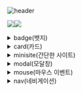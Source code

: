 ![header](https://capsule-render.vercel.app/api?type=rect&height=200&text=The%20precious%20things%20that%20I%20leave%20behind&fontSize=35&color=0:E3E3E3,100:5D6874&fontColor=000)

<img src="https://img.shields.io/badge/HTML5-black?style=for-the-badge&logo=HTML5&logoColor=E34F26"><img src="https://img.shields.io/badge/CSS3-black?style=for-the-badge&logo=CSS3&logoColor=1572B6">

<details>
<summary>
  badge(뱃지)
</summary>
  button을 활용한 여러 디자인
</details>

<details>
<summary>
  card(카드)
</summary>
  위에 이미지, 아래에는 설명이 들어간 카드 모양의 박스
</details>

<details>
<summary>
  minisite(간단한 사이트)
</summary>
  쉽게 만들기 좋은 사이트(예 : 로그인 페이지)
</details>

<details>
<summary>
  modal(모달창)
</summary>
  버튼을 클릭하면 나오는 광고창, 설명창
  <details>
  <summary>
    focusModal
  </summary>
    css 포커스 기능으로 최대한 간단하게 만든 모달창(실패)
  </details>
</details>

<details>
<summary>
  mouse(마우스 이벤트)
</summary>
  css의 4가지 유용한 마우스 이벤트 정리
</details>

<details>
<summary>
  nav(네비게이션)
</summary>
  여러 네비게이션 디자인과 기능 모음
  <details>
<summary>
  파일 설명
</summary>
  1. DropDownMenu : 드롭다운 기능이 들어간 메뉴바
  2. inputNav : input이 들어간 네비게이션 디자인
  3. navigation : 보편적인 네비게이션 디자인
</details>
</details>
